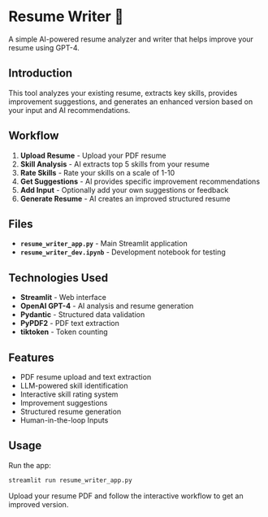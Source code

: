 # Resume Writer 📄

A simple AI-powered resume analyzer and writer that helps improve your resume using GPT-4.

## Introduction

This tool analyzes your existing resume, extracts key skills, provides improvement suggestions, and generates an enhanced version based on your input and AI recommendations.

## Workflow

1. **Upload Resume** - Upload your PDF resume
2. **Skill Analysis** - AI extracts top 5 skills from your resume
3. **Rate Skills** - Rate your skills on a scale of 1-10
4. **Get Suggestions** - AI provides specific improvement recommendations
5. **Add Input** - Optionally add your own suggestions or feedback
6. **Generate Resume** - AI creates an improved structured resume

## Files

- **`resume_writer_app.py`** - Main Streamlit application
- **`resume_writer_dev.ipynb`** - Development notebook for testing

## Technologies Used

- **Streamlit** - Web interface
- **OpenAI GPT-4** - AI analysis and resume generation
- **Pydantic** - Structured data validation
- **PyPDF2** - PDF text extraction
- **tiktoken** - Token counting

## Features

- PDF resume upload and text extraction
- LLM-powered skill identification
- Interactive skill rating system
- Improvement suggestions
- Structured resume generation
- Human-in-the-loop Inputs

## Usage

Run the app:
```bash
streamlit run resume_writer_app.py
```

Upload your resume PDF and follow the interactive workflow to get an improved version.
